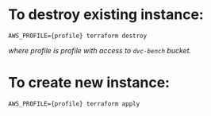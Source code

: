# To destroy existing instance:

`AWS_PROFILE={profile} terraform destroy`

*where profile is profile with access to `dvc-bench` bucket.*

# To create new instance:

`AWS_PROFILE={profile} terraform apply`

